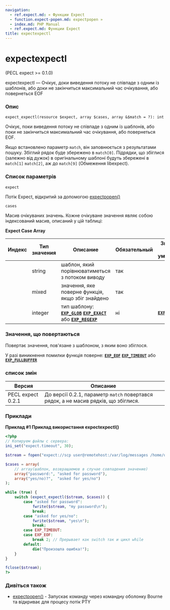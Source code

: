 ```yaml
---
navigation:
  - ref.expect.md: « Функции Expect
  - function.expect-popen.md: expectpopen »
  - index.md: PHP Manual
  - ref.expect.md: Функции Expect
title: expectexpectl
---
```

# expectexpectl

(PECL expect >= 0.1.0)

expectexpectl — Очікує, доки виведення потоку не співпаде з одним із шаблонів, або доки не закінчиться максимальний час очікування, або повернеться EOF

### Опис

```methodsynopsis
expect_expectl(resource $expect, array $cases, array &$match = ?): int
```

Очікує, поки виведення потоку не співпаде з одним із шаблонів, або поки не закінчиться максимальний час очікування, або повернеться EOF.

Якщо встановлено параметр `match`, він заповнюється з результатами пошуку. Збіглий рядок буде збережено в `match[0]`. Підрядки, що збіглися (залежно від дужок) в оригінальному шаблоні будуть збережені в `match[1]` `match[2]`, аж до `match[9]` (Обмеження libexpect).

### Список параметрів

`expect`

Потік Expect, відкритий за допомогою [expectpopen()](function.expect-popen.md)

`cases`

Масив очікуваних значень. Кожне очікуване значення являє собою індексований масив, описаний у цій таблиці:

**Expect Case Array**

| Индекс | Тип значения | Описание | Обязательный | Значение по умолчанию |
| --- | --- | --- | --- | --- |
|  | string | шаблон, який порівнюватиметься з потоком виводу | так |  |
|  | mixed | значення, яке поверне функція, якщо збіг знайдено | так |  |
|  | integer | тип шаблону: [**`EXP_GLOB`**](expect.constants.md#constants.expect.exp-glob) [**`EXP_EXACT`**](expect.constants.md#constants.expect.exp-exact) або [**`EXP_REGEXP`**](expect.constants.md#constants.expect.exp-regexp) | ні | [**`EXP_GLOB`**](expect.constants.md#constants.expect.exp-glob) |

### Значення, що повертаються

Повертає значення, пов'язане з шаблоном, з яким воно збіглося.

У разі виникнення помилки функція поверне: [**`EXP_EOF`**](expect.constants.md#constants.expect.exp-eof) [**`EXP_TIMEOUT`**](expect.constants.md#constants.expect.exp-timeout) або [**`EXP_FULLBUFFER`**](expect.constants.md#constants.expect.exp-fullbuffer)

### список змін

| Версия | Описание |
| --- | --- |
| PECL expect 0.2.1 | До версії 0.2.1, параметр `match` повертався рядок, а не масив рядків, що збіглися. |

### Приклади

**Приклад #1 Приклад використання **expectexpectl()****

```php
<?php
// Копируем файлы с сервера:
ini_set("expect.timeout", 30);

$stream = fopen("expect://scp user@remotehost:/var/log/messages /home/user/messages.txt", "r");

$cases = array(
    // array(шаблон, возвращаемов в случае совпадения значение)
    array("password:", "asked for password"),
    array("yes/no)?",  "asked for yes/no")
);

while (true) {
    switch (expect_expectl($stream, $cases)) {
        case "asked for password":
            fwrite($stream, "my password\n");
            break;
        case "asked for yes/no":
            fwrite($stream, "yes\n");
            break;
        case EXP_TIMEOUT:
        case EXP_EOF:
            break 2; // Прерывает как switch так и цикл while
        default:
            die("Произошла ошибка!");
    }
}

fclose($stream);
?>
```

### Дивіться також

-   [expectpopen()](function.expect-popen.md) - Запускає команду через командну оболонку Bourne та відкриває для процесу потік PTY
